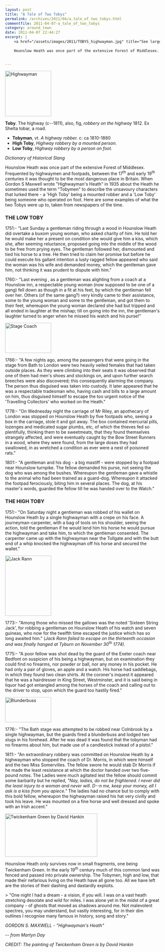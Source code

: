 ```yaml
---
layout: post
title: "A Tale of Two Tobys"
permalink: /archives/2011/04/a_tale_of_two_tobys.html
commentfile: 2011-04-07-a_tale_of_two_tobys
category: around_town
date: 2011-04-07 22:44:27
excerpt: |
    <a href="/assets/images/2011/TOBYS_highwayman.jpg" title="See larger version of - Highwayman"><img src="/assets/images/2011/TOBYS_highwayman_thumb.jpg" width="150" height="148" alt="Highwayman" class="photo right" /></a>
    
    Hounslow Heath was once part of the extensive Forest of Middlesex. Frequented by highwaymen and footpads, between the 17<sup>th</sup> and early 19<sup>th</sup> centuries it was thought to be the most dangerous place in Britain. When Gordon S Maxwell wrote "Highwayman's Heath" in 1935 about the Heath he sometimes used the term "Tobymen" to describe the unsavoury characters that lurked there - a 'High Toby' being a mounted robber and a 'Low Toby' being someone who operated on foot. Here are some examples of what the two Tobys were up to, taken from newspapers of the time.
    

---
```


<div markdown="1" class="box">
<a href="/assets/images/2011/TOBYS_highwayman.jpg" title="See larger version of - Highwayman"><img src="/assets/images/2011/TOBYS_highwayman_thumb.jpg" width="150" height="148" alt="Highwayman" class="photo right" /></a>

**Toby**. The highway (c--1811), also, fig, *robbery on the highway* 1812. Ex Shelta tobar, a road.

-   **Tobyman**, vt. *A highway robber.* c: ca 1810-1880
-   **High Toby**, *Highway robbery by a mounted person.*
-   **Low Toby**, *Highway robbery by a person on foot.*

<cite>Dictionary of Historical Slang</cite>

</div>
Hounslow Heath was once part of the extensive Forest of Middlesex. Frequented by highwaymen and footpads, between the 17<sup>th</sup> and early 19<sup>th</sup> centuries it was thought to be the most dangerous place in Britain. When Gordon S Maxwell wrote "Highwayman's Heath" in 1935 about the Heath he sometimes used the term "Tobymen" to describe the unsavoury characters that lurked there - a 'High Toby' being a mounted robber and a 'Low Toby' being someone who operated on foot. Here are some examples of what the two Tobys were up to, taken from newspapers of the time.

### THE LOW TOBY

1751:- "Last Sunday a gentleman riding through a wood in Hounslow Heath did overtake a buxom young woman, who asked charity of him. He told her he would make her a present on condition she would give him a kiss, which she, after seeming reluctance, proposed going into the middle of the wood to be free from prying eyes. The gentleman followed her, dismounted and tied his horse to a tree. He then tried to claim her promise but before he could execute his gallant intention a lusty ragged fellow appeared who said the woman was his wife and demanded money, which the gentleman gave him, not thinking it was prudent to dispute with him."

1760:- "Last evening , as a gentleman was alighting from a coach at a Hounslow inn, a respectable young woman (now supposed to be one of a gang) fell down as though in a fit at his feet, by which the gentleman fell over her. Others (of the same gang?) very kindly came to their assistance, some to the young woman and some to the gentleman, and got them to their feet, whereupon the young woman declared she had but tripped and all ended in laughter at the mishap; till on going into the inn, the gentleman's laughter turned to anger when he missed his watch and his purse!"

<a href="/assets/images/2011/TOBYS_stage-coach.jpg" title="See larger version of - Stage Coach"><img src="/assets/images/2011/TOBYS_stage-coach_thumb.jpg" width="150" height="98" alt="Stage Coach" class="photo right" /></a>

1766:- "A few nights ago, among the passengers that were going in the stage from Bath to London were two heavily veiled females that had taken outside places. As they were climbing into their seats it was observed that one of them had men's shoes and stockings on, and upon further search breeches were also discovered; this consequently alarming the company. The person thus disguised was taken into custody. It later appeared that he was a respectable tradesman who, having cash and bills to a large amount on him, thus disguised himself to escape the too urgent notice of the 'Travelling Collectors' who worked on the Heath."

1778:- "On Wednesday night the carriage of Mr Riley, an apothecary of London was stopped on Hounslow Heath by five footpads who, seeing a box in the carriage, stole it and got away. The box contained mercurial pills, lozenges and medicated sugar plumbs, etc, of which the thieves fed so plentifully, thinking them to be sweetmeats, that they found themselves strangely affected, and were eventually caught by the Bow Street Runners in a wood, where they were found, from the large doses they had swallowed, in as wretched a condition as ever were a nest of poisoned rats."

1801:- "A gentleman and his dog - a big mastiff - were stopped by a footpad near Hounslow turnpike. The fellow demanded his purse, not seeing the dog who was among the bushes. Whereupon the gentleman gave a whistle to the animal who had been trained as a guard-dog. Whereupon it attacked the footpad ferociously, biting him in several places. The dog, at his master's words, guarded the fellow till he was handed over to the Watch."

### THE HIGH TOBY

1751:- "On Saturday night a gentleman was robbed of his wallet on Hounslow Heath by a single highwayman with a crepe on his face. A journeyman-carpenter, with a bag of tools on his shoulder, seeing the action, told the gentleman if he would lend him his horse he would pursue the highwayman and take him, to which the gentleman consented. The carpenter came up with the highwayman near the Tollgate and with the butt end of a whip knocked the highwayman off his horse and secured the wallet."

<a href="/assets/images/2011/TOBYS_Jack_Rann.jpg" title="See larger version of - Jack Rann"><img src="/assets/images/2011/TOBYS_Jack_Rann_thumb.jpg" width="150" height="196" alt="Jack Rann" class="photo right" /></a>

1773:- "Among those who missed the gallows was the noted 'Sixteen String Jack', for robbing a gentleman on Hounslow Heath of his watch and seven guineas, who now for the twelfth time escaped the justice which has so long awaited him." (<em>Jack Rann failed to escape on the thirteenth occasion and was finally hanged at Tyburn on November 30<sup>th</sup> 1774).</em>

1775:- "A poor fellow was shot dead by the guard of the Exeter coach near Bedfont on suspicion of his being a highwayman, but on examination they could find no firearms, nor powder or ball, nor any money in his pocket. He had only a pair of gloves, an apple and a watch. His horse had saddlebags, in which they found two clean shirts. At the coroner's inquest it appeared that he was a hairdresser in King Street, Westminster, and it is said being in liquor had got entangled among the horses of the coach and calling out to the driver to stop, upon which the guard too hastily fired."

<a href="/assets/images/2011/TOBYS_blunderbuss.jpg" title="See larger version of - Blunderbuss"><img src="/assets/images/2011/TOBYS_blunderbuss_thumb.jpg" width="150" height="82" alt="Blunderbuss" class="photo right" /></a>

1776:- "The Bath stage was attempted to be robbed near Colnbrook by a single highwayman, but the guards fired a blunderbuss and lodged two slugs in his forehead. After he was dead it was found that the tobyman had no firearms about him, but made use of a candlestick instead of a pistol."

1811:- "An extraordinary robbery was committed on Hounslow Heath by a highwayman who stopped the coach of Dr. Morris, in which were himself and the two Miss Somervilles. The fellow swore he would stab Dr Morris if he made the least resistance at which the doctor handed over two five-pound notes. The Ladies were much agitated lest the fellow should commit some barbarity but he replied, <em>"Nay, ladies, do not be frightened. I never did the least injury to a woman and never will. D--n me, keep your money, all I ask is a kiss from you apiece."</em> The ladies had no chance but to comply with this bold fellow, whereupon the highwayman raised his hat very civilly and took his leave. He was mounted on a fine horse and well dressed and spoke with an Irish accent."

<div markdown="1" class="box">
<a href="/assets/images/2011/TOBYS_Twickenham_Green.jpg" title="See larger version of - Twickenham Green"><img src="/assets/images/2011/TOBYS_Twickenham_Green_thumb.jpg" width="300" height="141" alt="Twickenham Green by David Hankin" class="photo center" /></a>

Hounslow Heath only survives now in small fragments, one being Twickenham Green. In the early 19<sup>th</sup> century much of this common land was fenced and passed into private ownership. The Tobymen, high and low, that made their nefarious living on the Heath have all gone too. All we have left are the stories of their dashing and dastardly exploits.

</div>
> "One night I had a dream - a vision, if you will. I was on a vast heath stretching desolate and wild for miles. I was alone yet in the midst of a great company - of ghosts that moved as shadows around me. Not malevolent spectres, you may understand, but vastly interesting, for in their dim outlines I recognise many famous in history, song and story."

<cite>GORDON S. MAXWELL - "Highwayman's Heath"</cite>

<cite>-- from Martyn Day</cite>

*CREDIT: The painting of Twickenham Green is by David Hankin*
